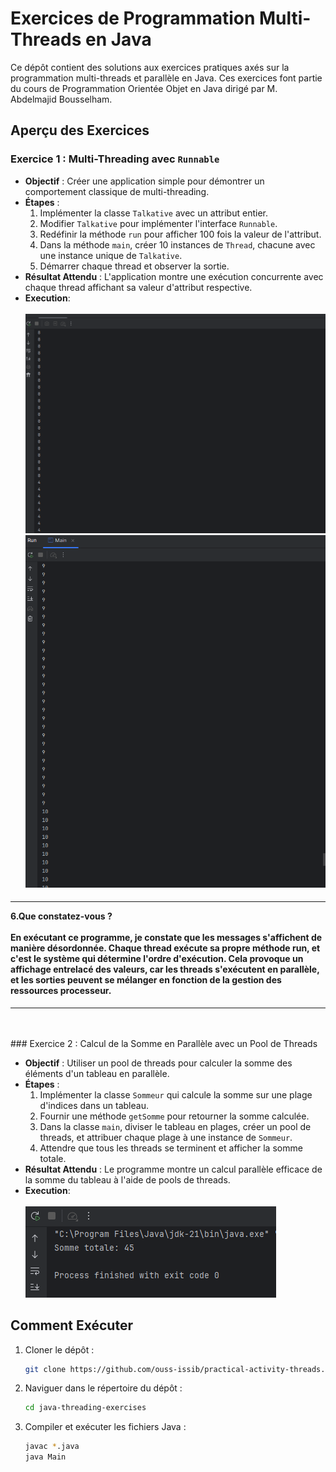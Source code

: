 
# Exercices de Programmation Multi-Threads en Java

Ce dépôt contient des solutions aux exercices pratiques axés sur la programmation multi-threads et parallèle en Java. Ces exercices font partie du cours de Programmation Orientée Objet en Java dirigé par M. Abdelmajid Bousselham.

## Aperçu des Exercices

### Exercice 1 : Multi-Threading avec `Runnable`

- **Objectif** : Créer une application simple pour démontrer un comportement classique de multi-threading.
- **Étapes** :
  1. Implémenter la classe `Talkative` avec un attribut entier.
  2. Modifier `Talkative` pour implémenter l'interface `Runnable`.
  3. Redéfinir la méthode `run` pour afficher 100 fois la valeur de l'attribut.
  4. Dans la méthode `main`, créer 10 instances de `Thread`, chacune avec une instance unique de `Talkative`.
  5. Démarrer chaque thread et observer la sortie.
- **Résultat Attendu** : L'application montre une exécution concurrente avec chaque thread affichant sa valeur d'attribut respective.
- **Execution**: <br><br>
    <img src="./captures/result__ex1.png"/>
    <img src="./captures/result_ex1.png"/>
<h4>
 <hr>
  6.Que constatez-vous ?
  <br><br>
   En exécutant ce programme, je constate que les messages s'affichent de manière désordonnée. Chaque thread exécute sa propre méthode run, et c'est le système qui détermine l'ordre d'exécution.  Cela provoque un affichage entrelacé des valeurs, car les threads s'exécutent en parallèle, et les sorties peuvent se mélanger en fonction de la gestion des ressources processeur.
</h4>
 <hr>
 <br>
<br>
### Exercice 2 : Calcul de la Somme en Parallèle avec un Pool de Threads

- **Objectif** : Utiliser un pool de threads pour calculer la somme des éléments d'un tableau en parallèle.
- **Étapes** :
  1. Implémenter la classe `Sommeur` qui calcule la somme sur une plage d'indices dans un tableau.
  2. Fournir une méthode `getSomme` pour retourner la somme calculée.
  3. Dans la classe `main`, diviser le tableau en plages, créer un pool de threads, et attribuer chaque plage à une instance de `Sommeur`.
  4. Attendre que tous les threads se terminent et afficher la somme totale.
- **Résultat Attendu** : Le programme montre un calcul parallèle efficace de la somme du tableau à l'aide de pools de threads.
- **Execution**: <br><br>
    <img src="./captures/result_ex2.png"/>
   
## Comment Exécuter

1. Cloner le dépôt :
   ```bash
   git clone https://github.com/ouss-issib/practical-activity-threads.git

2. Naviguer dans le répertoire du dépôt :
   ```bash
   cd java-threading-exercises

3. Compiler et exécuter les fichiers Java :
   ```bash
   javac *.java
   java Main


